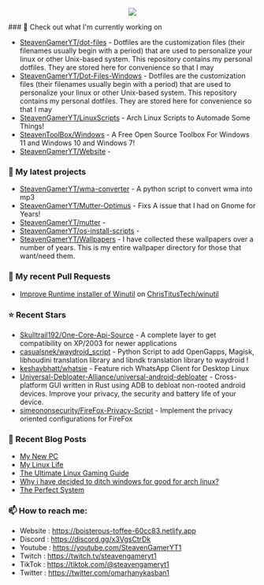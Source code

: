 <p align="center"><a href="https://github.com/anuraghazra/github-readme-stats">
  <img align="center" src="https://github-readme-stats.vercel.app/api?username=SteavenGamerYT&show_icons=true&theme=tokyonight" />
</a></p>
### 👷 Check out what I'm currently working on

- [SteavenGamerYT/dot-files](https://github.com/SteavenGamerYT/dot-files) -   Dotfiles are the customization files (their filenames usually begin with a period) that are used to personalize your linux or other Unix-based system. This repository contains my personal dotfiles. They are stored here for convenience so that I may
- [SteavenGamerYT/Dot-Files-Windows](https://github.com/SteavenGamerYT/Dot-Files-Windows) -   Dotfiles are the customization files (their filenames usually begin with a period) that are used to personalize your linux or other Unix-based system. This repository contains my personal dotfiles. They are stored here for convenience so that I may
- [SteavenGamerYT/LinuxScripts](https://github.com/SteavenGamerYT/LinuxScripts) - Arch Linux Scripts to Automade Some Things!
- [SteavenToolBox/Windows](https://github.com/SteavenToolBox/Windows) - A Free Open Source Toolbox For Windows 11 and Windows 10 and Windows 7!
- [SteavenGamerYT/Website](https://github.com/SteavenGamerYT/Website) - 
### 🌱 My latest projects

- [SteavenGamerYT/wma-converter](https://github.com/SteavenGamerYT/wma-converter) - A python script to convert wma into mp3
- [SteavenGamerYT/Mutter-Optimus](https://github.com/SteavenGamerYT/Mutter-Optimus) - Fixs A issue that I had on Gnome for Years!
- [SteavenGamerYT/mutter](https://github.com/SteavenGamerYT/mutter) - 
- [SteavenGamerYT/os-install-scripts](https://github.com/SteavenGamerYT/os-install-scripts) - 
- [SteavenGamerYT/Wallpapers](https://github.com/SteavenGamerYT/Wallpapers) -   I have collected these wallpapers over a number of years. This is my entire wallpaper directory for those that want/need them.
### 🔨 My recent Pull Requests

- [Improve Runtime installer of Winutil](https://github.com/ChrisTitusTech/winutil/pull/1254) on [ChrisTitusTech/winutil](https://github.com/ChrisTitusTech/winutil)
### ⭐ Recent Stars

- [Skulltrail192/One-Core-Api-Source](https://github.com/Skulltrail192/One-Core-Api-Source) - A complete layer to get compatibility on XP/2003 for newer applications
- [casualsnek/waydroid_script](https://github.com/casualsnek/waydroid_script) - Python Script to  add OpenGapps, Magisk, libhoudini translation library and libndk translation library to waydroid !
- [keshavbhatt/whatsie](https://github.com/keshavbhatt/whatsie) - Feature rich WhatsApp Client for Desktop Linux 
- [Universal-Debloater-Alliance/universal-android-debloater](https://github.com/Universal-Debloater-Alliance/universal-android-debloater) - Cross-platform GUI written in Rust using ADB to debloat non-rooted android devices. Improve your privacy, the security and battery life of your device.
- [simeononsecurity/FireFox-Privacy-Script](https://github.com/simeononsecurity/FireFox-Privacy-Script) - Implement the privacy oriented configurations for FireFox
### 📰 Recent Blog Posts

- [My New PC](https://boisterous-toffee-60cc83.netlify.app/my-new-pc/)
- [My Linux Life](https://boisterous-toffee-60cc83.netlify.app/my-linux-life/)
- [The Ultimate Linux Gaming Guide](https://boisterous-toffee-60cc83.netlify.app/ultimate-linux-gaming-guide/)
- [Why i have decided to ditch windows for good for arch linux?](https://boisterous-toffee-60cc83.netlify.app/bye-windows/)
- [The Perfect System](https://boisterous-toffee-60cc83.netlify.app/the-perfect-system/)
### 📫 How to reach me:
  - Website   : <https://boisterous-toffee-60cc83.netlify.app>
  - Discord   : <https://discord.gg/x3VgsCtrDk>
  - Youtube   : <https://youtube.com/SteavenGamerYT1>
  - Twitch    : <https://twitch.tv/steavengameryt1>
  - TikTok    : <https://tiktok.com/@steavengameryt1>
  - Twitter   : <https://twitter.com/omarhanykasban1>